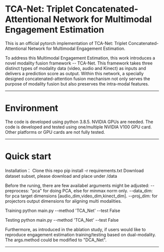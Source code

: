 # TCA-Net: Triplet Concatenated-Attentional Network for Multimodal Engagement Estimation

This is an official pytorch implementation of TCA-Net: Triplet Concatenated-Attentional Network for Multimodal Engagement Estimation.

To address this Multimodal Engagement Estimation, this work introduces a novel modality fusion framework -- TCA-Net.  This framework takes three distinct types of modality data (video, audio and Kinect) as inputs and delivers a prediction score as output.  Within this network, a specially designed concatenated-attention fusion mechanism not only serves the purpose of modality fusion but also preserves the intra-modal features.

--------------------------------------------------------------------------------------------

# Environment

The code is developed using python 3.8.5. NVIDIA GPUs are needed. The code is developed and tested using one/multiple NVIDIA V100 GPU card. Other platforms or GPU cards are not fully tested.


--------------------------------------------------------------------------------------------

# Quick start

Installation：
Clone this repo
pip install -r requirements.txt
Download dataset subset, please download and place under /data

Before the runing, there are few availabel arguments might be adjusted:
    --preprocess: "pca" for doing PCA, else for minmax norm only.
    --data_dim: for pca target dimensions [audio_dim,video_dim,kinect_dim].
    --proj_dim: for projectors output dimensions for aligning multi modalities.

Training
python main.py --method 'TCA_Net' --test False

Testing
python main.py --method 'TCA_Net' --test False


Furthermore, as introduced in the ablation study, if users would like to reproduce engagement estimation training/testing based on dual-modality. The args.method could be modified to "DCA_Net". 

--------------------------------------------------------------------------------------------
